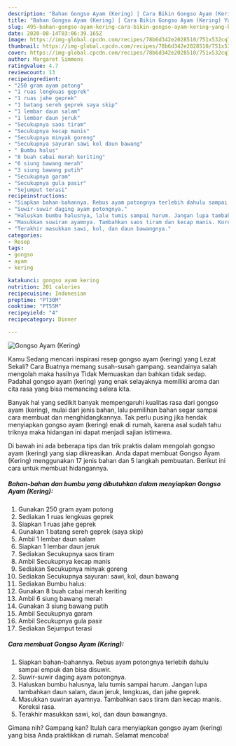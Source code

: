 ```yaml
---
description: "Bahan Gongso Ayam (Kering) | Cara Bikin Gongso Ayam (Kering) Yang Bisa Manjain Lidah"
title: "Bahan Gongso Ayam (Kering) | Cara Bikin Gongso Ayam (Kering) Yang Bisa Manjain Lidah"
slug: 495-bahan-gongso-ayam-kering-cara-bikin-gongso-ayam-kering-yang-bisa-manjain-lidah
date: 2020-08-14T03:06:39.165Z
image: https://img-global.cpcdn.com/recipes/78b6d342e2028510/751x532cq70/gongso-ayam-kering-foto-resep-utama.jpg
thumbnail: https://img-global.cpcdn.com/recipes/78b6d342e2028510/751x532cq70/gongso-ayam-kering-foto-resep-utama.jpg
cover: https://img-global.cpcdn.com/recipes/78b6d342e2028510/751x532cq70/gongso-ayam-kering-foto-resep-utama.jpg
author: Margaret Simmons
ratingvalue: 4.7
reviewcount: 13
recipeingredient:
- "250 gram ayam potong"
- "1 ruas lengkuas geprek"
- "1 ruas jahe geprek"
- "1 batang sereh geprek saya skip"
- "1 lembar daun salam"
- "1 lembar daun jeruk"
- "Secukupnya saos tiram"
- "Secukupnya kecap manis"
- "Secukupnya minyak goreng"
- "Secukupnya sayuran sawi kol daun bawang"
- " Bumbu halus"
- "8 buah cabai merah keriting"
- "6 siung bawang merah"
- "3 siung bawang putih"
- "Secukupnya garam"
- "Secukupnya gula pasir"
- "Sejumput terasi"
recipeinstructions:
- "Siapkan bahan-bahannya. Rebus ayam potongnya terlebih dahulu sampai empuk dan bisa disuwir."
- "Suwir-suwir daging ayam potongnya."
- "Haluskan bumbu halusnya, lalu tumis sampai harum. Jangan lupa tambahkan daun salam, daun jeruk, lengkuas, dan jahe geprek."
- "Masukkan suwiran ayamnya. Tambahkan saos tiram dan kecap manis. Koreksi rasa."
- "Terakhir masukkan sawi, kol, dan daun bawangnya."
categories:
- Resep
tags:
- gongso
- ayam
- kering

katakunci: gongso ayam kering 
nutrition: 201 calories
recipecuisine: Indonesian
preptime: "PT30M"
cooktime: "PT55M"
recipeyield: "4"
recipecategory: Dinner

---
```



![Gongso Ayam (Kering)](https://img-global.cpcdn.com/recipes/78b6d342e2028510/751x532cq70/gongso-ayam-kering-foto-resep-utama.jpg)

Kamu Sedang mencari inspirasi resep gongso ayam (kering) yang Lezat Sekali? Cara Buatnya memang susah-susah gampang. seandainya salah mengolah maka hasilnya Tidak Memuaskan dan bahkan tidak sedap. Padahal gongso ayam (kering) yang enak selayaknya memiliki aroma dan cita rasa yang bisa memancing selera kita.



Banyak hal yang sedikit banyak mempengaruhi kualitas rasa dari gongso ayam (kering), mulai dari jenis bahan, lalu pemilihan bahan segar sampai cara membuat dan menghidangkannya. Tak perlu pusing jika hendak menyiapkan gongso ayam (kering) enak di rumah, karena asal sudah tahu triknya maka hidangan ini dapat menjadi sajian istimewa.


Di bawah ini ada beberapa tips dan trik praktis dalam mengolah gongso ayam (kering) yang siap dikreasikan. Anda dapat membuat Gongso Ayam (Kering) menggunakan 17 jenis bahan dan 5 langkah pembuatan. Berikut ini cara untuk membuat hidangannya.

<!--inarticleads1-->

##### Bahan-bahan dan bumbu yang dibutuhkan dalam menyiapkan Gongso Ayam (Kering):

1. Gunakan 250 gram ayam potong
1. Sediakan 1 ruas lengkuas geprek
1. Siapkan 1 ruas jahe geprek
1. Gunakan 1 batang sereh geprek (saya skip)
1. Ambil 1 lembar daun salam
1. Siapkan 1 lembar daun jeruk
1. Sediakan Secukupnya saos tiram
1. Ambil Secukupnya kecap manis
1. Sediakan Secukupnya minyak goreng
1. Sediakan Secukupnya sayuran: sawi, kol, daun bawang
1. Sediakan  Bumbu halus:
1. Gunakan 8 buah cabai merah keriting
1. Ambil 6 siung bawang merah
1. Gunakan 3 siung bawang putih
1. Ambil Secukupnya garam
1. Ambil Secukupnya gula pasir
1. Sediakan Sejumput terasi




<!--inarticleads2-->

##### Cara membuat Gongso Ayam (Kering):

1. Siapkan bahan-bahannya. Rebus ayam potongnya terlebih dahulu sampai empuk dan bisa disuwir.
1. Suwir-suwir daging ayam potongnya.
1. Haluskan bumbu halusnya, lalu tumis sampai harum. Jangan lupa tambahkan daun salam, daun jeruk, lengkuas, dan jahe geprek.
1. Masukkan suwiran ayamnya. Tambahkan saos tiram dan kecap manis. Koreksi rasa.
1. Terakhir masukkan sawi, kol, dan daun bawangnya.




Gimana nih? Gampang kan? Itulah cara menyiapkan gongso ayam (kering) yang bisa Anda praktikkan di rumah. Selamat mencoba!
